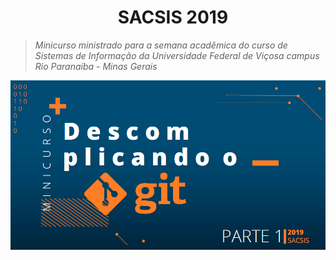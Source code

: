 <h1 align="center"><a id="user-content-fórum-da-turma-do-curso-do-front-ao-end" class="anchor" aria-hidden="true" href="#fórum-da-turma-do-curso-do-front-ao-end"><svg class="octicon octicon-link" viewBox="0 0 16 16" version="1.1" width="16" height="16" aria-hidden="true"></svg></a>SACSIS 2019</h1>

<p align="center"></p>

<blockquote>
<p><strong></strong> <em>Minicurso ministrado para a semana acadêmica do curso de Sistemas de Informação da Universidade Federal de Viçosa campus Rio Paranaíba - Minas Gerais</em></p>
  
</blockquote>

<img src="https://github.com/NadiaaOliverr/Minicurso-de-GIT---SACSIS-2019/blob/master/git.PNG" alt="Sacsis2019" />
